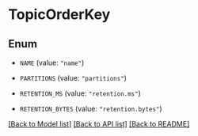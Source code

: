 # TopicOrderKey

## Enum


* `NAME` (value: `"name"`)

* `PARTITIONS` (value: `"partitions"`)

* `RETENTION_MS` (value: `"retention.ms"`)

* `RETENTION_BYTES` (value: `"retention.bytes"`)


[[Back to Model list]](../README.md#documentation-for-models) [[Back to API list]](../README.md#documentation-for-api-endpoints) [[Back to README]](../README.md)


